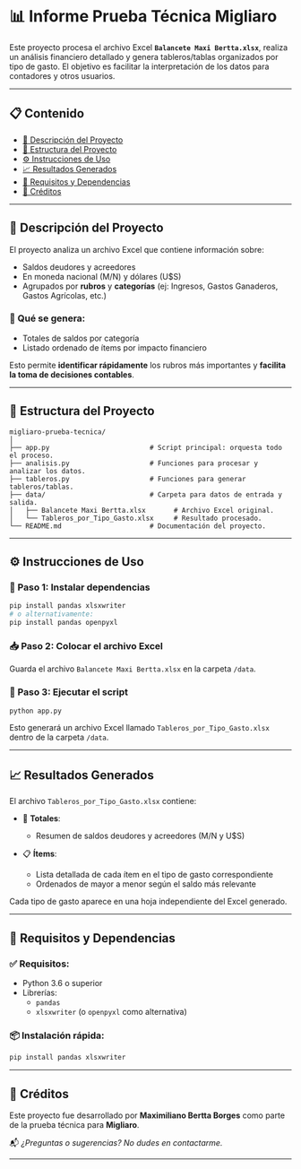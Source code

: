 
# 📊 Informe Prueba Técnica Migliaro

Este proyecto procesa el archivo Excel **`Balancete Maxi Bertta.xlsx`**, realiza un análisis financiero detallado y genera tableros/tablas organizados por tipo de gasto. El objetivo es facilitar la interpretación de los datos para contadores y otros usuarios.

---

## 📋 Contenido

- [📝 Descripción del Proyecto](#-descripción-del-proyecto)
- [📁 Estructura del Proyecto](#-estructura-del-proyecto)
- [⚙️ Instrucciones de Uso](#️-instrucciones-de-uso)
- [📈 Resultados Generados](#-resultados-generados)
- [🧰 Requisitos y Dependencias](#-requisitos-y-dependencias)
- [🙌 Créditos](#-créditos)

---

## 📝 Descripción del Proyecto

El proyecto analiza un archivo Excel que contiene información sobre:

- Saldos deudores y acreedores
- En moneda nacional (M/N) y dólares (U$S)
- Agrupados por **rubros** y **categorías** (ej: Ingresos, Gastos Ganaderos, Gastos Agrícolas, etc.)

### 📌 Qué se genera:
- Totales de saldos por categoría
- Listado ordenado de ítems por impacto financiero

Esto permite **identificar rápidamente** los rubros más importantes y **facilita la toma de decisiones contables**.

---

## 📁 Estructura del Proyecto

```
migliaro-prueba-tecnica/
│
├── app.py                         # Script principal: orquesta todo el proceso.
├── analisis.py                    # Funciones para procesar y analizar los datos.
├── tableros.py                    # Funciones para generar tableros/tablas.
├── data/                          # Carpeta para datos de entrada y salida.
│   ├── Balancete Maxi Bertta.xlsx       # Archivo Excel original.
│   └── Tableros_por_Tipo_Gasto.xlsx     # Resultado procesado.
└── README.md                      # Documentación del proyecto.
```

---

## ⚙️ Instrucciones de Uso

### 🔧 Paso 1: Instalar dependencias

```bash
pip install pandas xlsxwriter
# o alternativamente:
pip install pandas openpyxl
```

### 📥 Paso 2: Colocar el archivo Excel

Guarda el archivo `Balancete Maxi Bertta.xlsx` en la carpeta `/data`.

### 🚀 Paso 3: Ejecutar el script

```bash
python app.py
```

Esto generará un archivo Excel llamado `Tableros_por_Tipo_Gasto.xlsx` dentro de la carpeta `/data`.

---

## 📈 Resultados Generados

El archivo `Tableros_por_Tipo_Gasto.xlsx` contiene:

- 🧮 **Totales**:
  - Resumen de saldos deudores y acreedores (M/N y U$S)

- 📋 **Ítems**:
  - Lista detallada de cada ítem en el tipo de gasto correspondiente
  - Ordenados de mayor a menor según el saldo más relevante

Cada tipo de gasto aparece en una hoja independiente del Excel generado.

---

## 🧰 Requisitos y Dependencias

### ✅ Requisitos:
- Python 3.6 o superior
- Librerías:
  - `pandas`
  - `xlsxwriter` (o `openpyxl` como alternativa)

### 📦 Instalación rápida:
```bash
pip install pandas xlsxwriter
```

---

## 🙌 Créditos

Este proyecto fue desarrollado por **Maximiliano Bertta Borges** como parte de la prueba técnica para **Migliaro**.

📬 *¿Preguntas o sugerencias? No dudes en contactarme.*

---

